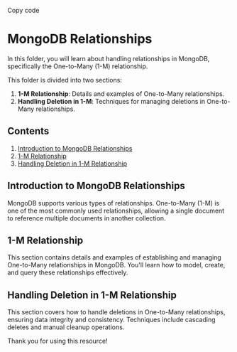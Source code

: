 Copy code
# MongoDB Relationships

In this folder, you will learn about handling relationships in MongoDB, specifically the One-to-Many (1-M) relationship.

This folder is divided into two sections:
1. **1-M Relationship**: Details and examples of One-to-Many relationships.
2. **Handling Deletion in 1-M**: Techniques for managing deletions in One-to-Many relationships.

## Contents

1. [Introduction to MongoDB Relationships](#introduction-to-mongodb-relationships)
2. [1-M Relationship](#1-m-relationship)
3. [Handling Deletion in 1-M Relationship](#handling-deletion-in-1-m-relationship)

## Introduction to MongoDB Relationships

MongoDB supports various types of relationships. One-to-Many (1-M) is one of the most commonly used relationships, allowing a single document to reference multiple documents in another collection.

## 1-M Relationship

This section contains details and examples of establishing and managing One-to-Many relationships in MongoDB. You'll learn how to model, create, and query these relationships effectively.

## Handling Deletion in 1-M Relationship

This section covers how to handle deletions in One-to-Many relationships, ensuring data integrity and consistency. Techniques include cascading deletes and manual cleanup operations.

Thank you for using this resource!